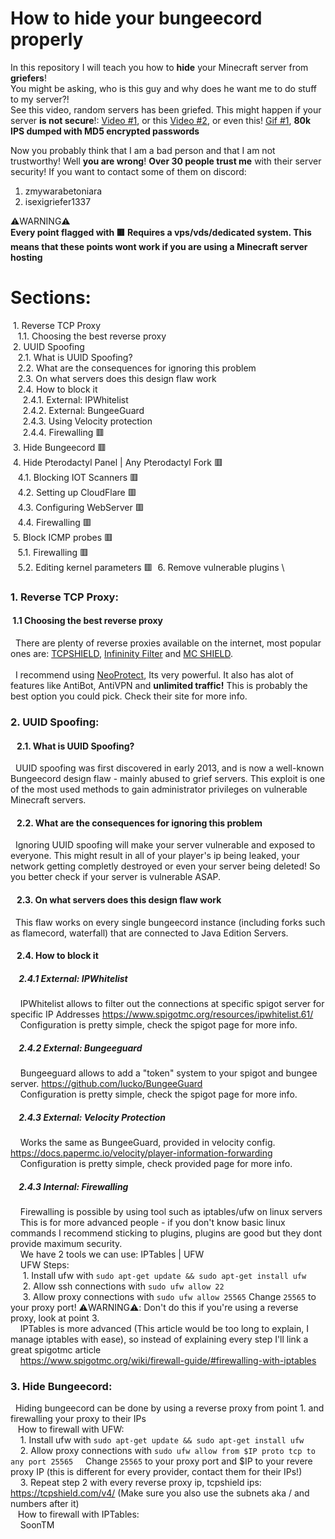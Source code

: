 # How to hide your bungeecord properly

In this repository I will teach you how to **hide** your Minecraft server from **griefers**!\
You might be asking, who is this guy and why does he want me to do stuff to my server?!\
See this video, random servers has been griefed. This might happen if your server **is not secure**!: [Video #1](https://www.youtube.com/watch?v=-_N-j7jamjQ&), or this [Video #2](https://www.youtube.com/watch?v=ricF53F6fDE&t=118s), or even this! [Gif #1](https://cdn.discordapp.com/attachments/929111080276467723/989227429828653066/80k.mp4), **80k IPS dumped with MD5 encrypted passwords** 

Now you probably think that I am a bad person and that I am not trustworthy! Well **you are wrong**! **Over 30 people trust me** with their server security! If you want to contact some of them on discord: 
1. zmywarabetoniara
2. isexigriefer1337

⚠️WARNING⚠️\
**Every point flagged with 🟥 Requires a vps/vds/dedicated system. This means that these points wont work if you are using a Minecraft server hosting**

<!--- Idk how to use markdown dont hate me please :) -->
# Sections:

&nbsp;1. Reverse TCP Proxy\
&nbsp;&nbsp;&nbsp;1.1. Choosing the best reverse proxy\
&nbsp;2. UUID Spoofing\
&nbsp;&nbsp;&nbsp;2.1. What is UUID Spoofing?\
&nbsp;&nbsp;&nbsp;2.2. What are the consequences for ignoring this problem\
&nbsp;&nbsp;&nbsp;2.3. On what servers does this design flaw work\
&nbsp;&nbsp;&nbsp;2.4. How to block it\
&nbsp;&nbsp;&nbsp;&nbsp;&nbsp;2.4.1. External: IPWhitelist\
&nbsp;&nbsp;&nbsp;&nbsp;&nbsp;2.4.2. External: BungeeGuard\
&nbsp;&nbsp;&nbsp;&nbsp;&nbsp;2.4.3. Using Velocity protection\
&nbsp;&nbsp;&nbsp;&nbsp;&nbsp;2.4.4. Firewalling 🟥\
&nbsp;3. Hide Bungeecord 🟥\
&nbsp;4. Hide Pterodactyl Panel | Any Pterodactyl Fork 🟥\
&nbsp;&nbsp;&nbsp;4.1. Blocking IOT Scanners 🟥\
&nbsp;&nbsp;&nbsp;4.2. Setting up CloudFlare 🟥\
&nbsp;&nbsp;&nbsp;4.3. Configuring WebServer 🟥\
&nbsp;&nbsp;&nbsp;4.4. Firewalling 🟥\
&nbsp;5. Block ICMP probes 🟥\
&nbsp;&nbsp;&nbsp;5.1. Firewalling 🟥\
&nbsp;&nbsp;&nbsp;5.2. Editing kernel parameters 🟥
&nbsp;6. Remove vulnerable plugins  \

### 1. Reverse TCP Proxy:
#### &nbsp;1.1 Choosing the best reverse proxy
&nbsp;&nbsp;There are plenty of reverse proxies available on the internet, most popular ones are: [TCPSHIELD](https://tcpshield.com/), [Infininity Filter](https://www.infinity-filter.com/) and [MC SHIELD](https://mcshield.com/).\
&nbsp;\
&nbsp;&nbsp;I recommend using [NeoProtect](https://neoprotect.net/), Its very powerful. It also has alot of features like AntiBot, AntiVPN and **unlimited traffic!** This is probably the best option you could pick. Check their site for more info.
### 2. UUID Spoofing:
#### &nbsp;&nbsp;&nbsp;2.1. What is UUID Spoofing?
&nbsp;&nbsp;UUID spoofing was first discovered in early 2013, and is now a well-known Bungeecord design flaw - mainly abused to grief servers. This exploit is one of the most used methods to gain administrator privileges on vulnerable Minecraft servers.
#### &nbsp;&nbsp;&nbsp;2.2. What are the consequences for ignoring this problem
&nbsp;&nbsp;Ignoring UUID spoofing will make your server vulnerable and exposed to everyone. This might result in all of your player's ip being leaked, your network getting completly destroyed or even your server being deleted! So you better check if your server is vulnerable ASAP.
#### &nbsp;&nbsp;&nbsp;2.3. On what servers does this design flaw work
&nbsp;&nbsp;This flaw works on every single bungeecord instance (including forks such as flamecord, waterfall) that are connected to Java Edition Servers.
#### &nbsp;&nbsp;&nbsp;2.4. How to block it
##### &nbsp;&nbsp;&nbsp;&nbsp;2.4.1 External: IPWhitelist
&nbsp;&nbsp;&nbsp;&nbsp;IPWhitelist allows to filter out the connections at specific spigot server for specific IP Addresses      https://www.spigotmc.org/resources/ipwhitelist.61/ \
&nbsp;&nbsp;&nbsp;&nbsp;Configuration is pretty simple, check the spigot page for more info.
##### &nbsp;&nbsp;&nbsp;&nbsp;2.4.2 External: Bungeeguard
&nbsp;&nbsp;&nbsp;&nbsp;Bungeeguard allows to add a "token" system to your spigot and bungee server. https://github.com/lucko/BungeeGuard \
&nbsp;&nbsp;&nbsp;&nbsp;Configuration is pretty simple, check the spigot page for more info.
##### &nbsp;&nbsp;&nbsp;&nbsp;2.4.3 External: Velocity Protection
&nbsp;&nbsp;&nbsp;&nbsp;Works the same as BungeeGuard, provided in velocity config. https://docs.papermc.io/velocity/player-information-forwarding \
&nbsp;&nbsp;&nbsp;&nbsp;Configuration is pretty simple, check provided page for more info.
##### &nbsp;&nbsp;&nbsp;&nbsp;2.4.3 Internal: Firewalling
&nbsp;&nbsp;&nbsp;&nbsp;Firewalling is possible by using tool such as iptables/ufw on linux servers \
&nbsp;&nbsp;&nbsp;&nbsp;This is for more advanced people - if you don't know basic linux commands I recommend sticking to plugins, plugins are good but they dont provide maximum security. \
&nbsp;&nbsp;&nbsp;&nbsp;We have 2 tools we can use: IPTables | UFW \
&nbsp;&nbsp;&nbsp;&nbsp;UFW Steps: \
&nbsp;&nbsp;&nbsp;&nbsp;&nbsp;1. Install ufw with ```sudo apt-get update && sudo apt-get install ufw``` \
&nbsp;&nbsp;&nbsp;&nbsp;&nbsp;2. Allow ssh connections with ```sudo ufw allow 22``` \
&nbsp;&nbsp;&nbsp;&nbsp;&nbsp;3. Allow proxy connections with ```sudo ufw allow 25565``` Change ```25565``` to your proxy port! ⚠️WARNING⚠️: Don't do this if you're using a reverse proxy, look at point 3.\
&nbsp;&nbsp;&nbsp;&nbsp;IPTables is more advanced (This article would be too long to explain, I manage iptables with ease), so instead of explaining every step I'll link a great spigotmc article \
&nbsp;&nbsp;&nbsp;&nbsp;https://www.spigotmc.org/wiki/firewall-guide/#firewalling-with-iptables
### 3. Hide Bungeecord:
&nbsp;&nbsp;Hiding bungeecord can be done by using a reverse proxy from point 1. and firewalling your proxy to their IPs \
&nbsp;&nbsp;&nbsp;How to firewall with UFW: \
&nbsp;&nbsp;&nbsp;&nbsp;1. Install ufw with ```sudo apt-get update && sudo apt-get install ufw``` \
&nbsp;&nbsp;&nbsp;&nbsp;2. Allow proxy connections with ```sudo ufw allow from $IP proto tcp to any port 25565```
&nbsp;&nbsp;&nbsp;&nbsp;Change ```25565``` to your proxy port and $IP to your revere proxy IP (this is different for every provider, contact them for their IPs!) \
&nbsp;&nbsp;&nbsp;&nbsp;3. Repeat step 2 with every reverse proxy ip, tcpshield ips: https://tcpshield.com/v4/ (Make sure you also use the subnets aka / and numbers after it) \
&nbsp;&nbsp;&nbsp;How to firewall with IPTables: \
&nbsp;&nbsp;&nbsp;&nbsp;SoonTM
